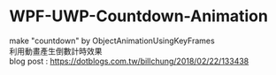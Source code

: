 # WPF-UWP-Countdown-Animation
make "countdown" by ObjectAnimationUsingKeyFrames</br>
利用動畫產生倒數計時效果</br>
blog post : https://dotblogs.com.tw/billchung/2018/02/22/133438
